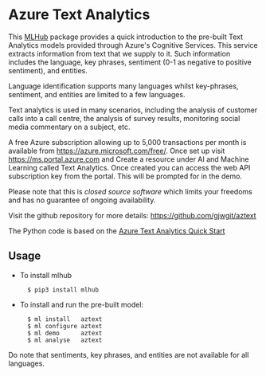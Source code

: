 Azure Text Analytics
====================

This [MLHub](https://mlhub.ai) package provides a quick introduction
to the pre-built Text Analytics models provided through Azure's
Cognitive Services. This service extracts information from text that
we supply to it. Such information includes the language, key phrases,
sentiment (0-1 as negative to positive sentiment), and entities.

Language identification supports many languages whilst key-phrases,
sentiment, and entities are limited to a few languages.

Text analytics is used in many scenarios, including the analysis of
customer calls into a call centre, the analysis of survey results,
monitoring social media commentary on a subject, etc.

A free Azure subscription allowing up to 5,000 transactions per month
is available from https://azure.microsoft.com/free/. Once set up visit
https://ms.portal.azure.com and Create a resource under AI and Machine
Learning called Text Analytics. Once created you can access the web
API subscription key from the portal. This will be prompted for in the
demo.

Please note that this is *closed source software* which limits your
freedoms and has no guarantee of ongoing availability.

Visit the github repository for more details:
<https://github.com/gjwgit/aztext>

The Python code is based on the [Azure Text Analytics Quick
Start](https://docs.microsoft.com/en-us/azure/cognitive-services/text-analytics/quickstarts/python)

Usage
-----

- To install mlhub 

        $ pip3 install mlhub

- To install and run the pre-built model:

		$ ml install   aztext
		$ ml configure aztext
		$ ml demo      aztext
		$ ml analyse   aztext

Do note that sentiments, key phrases, and entities are not available
for all languages.
    
